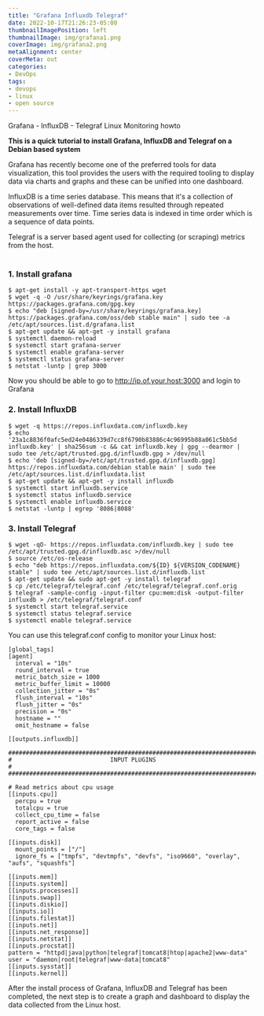 ```yaml
---
title: "Grafana Influxdb Telegraf"
date: 2022-10-17T21:26:23-05:00
thumbnailImagePosition: left
thumbnailImage: img/grafana1.png
coverImage: img/grafana2.png
metaAlignment: center
coverMeta: out
categories:
- DevOps
tags:
- devops
- linux
- open source
---
```


Grafana - InfluxDB - Telegraf Linux Monitoring howto

**This is a quick tutorial to install Grafana, InfluxDB and Telegraf on a Debian based system**

Grafana has recently become one of the preferred tools for data visualization, this tool provides the users with the required tooling to display data via charts and graphs and these can be unified into one dashboard.

InfluxDB is a time series database. This means that it's a collection of observations of well-defined data items resulted through repeated measurements over time. Time series data is indexed in time order which is a sequence of data points.

Telegraf is a server based agent used for collecting (or scraping) metrics from the host.
<br/><br/>
### 1. Install grafana

```
$ apt-get install -y apt-transport-https wget
$ wget -q -O /usr/share/keyrings/grafana.key https://packages.grafana.com/gpg.key
$ echo "deb [signed-by=/usr/share/keyrings/grafana.key] https://packages.grafana.com/oss/deb stable main" | sudo tee -a /etc/apt/sources.list.d/grafana.list
$ apt-get update && apt-get -y install grafana
$ systemctl daemon-reload
$ systemctl start grafana-server
$ systemctl enable grafana-server
$ systemctl status grafana-server
$ netstat -luntp | grep 3000
``` 

Now you should be able to go to http://ip.of.your.host:3000 and login to Grafana

### 2. Install InfluxDB

```
$ wget -q https://repos.influxdata.com/influxdb.key
$ echo '23a1c8836f0afc5ed24e0486339d7cc8f6790b83886c4c96995b88a061c5bb5d influxdb.key' | sha256sum -c && cat influxdb.key | gpg --dearmor | sudo tee /etc/apt/trusted.gpg.d/influxdb.gpg > /dev/null
$ echo 'deb [signed-by=/etc/apt/trusted.gpg.d/influxdb.gpg] https://repos.influxdata.com/debian stable main' | sudo tee /etc/apt/sources.list.d/influxdata.list
$ apt-get update && apt-get -y install influxdb
$ systemctl start influxdb.service
$ systemctl status influxdb.service
$ systemctl enable influxdb.service
$ netstat -luntp | egrep '8086|8088'
```


### 3. Install Telegraf

```
$ wget -qO- https://repos.influxdata.com/influxdb.key | sudo tee /etc/apt/trusted.gpg.d/influxdb.asc >/dev/null
$ source /etc/os-release
$ echo "deb https://repos.influxdata.com/${ID} ${VERSION_CODENAME} stable" | sudo tee /etc/apt/sources.list.d/influxdb.list
$ apt-get update && sudo apt-get -y install telegraf
$ cp /etc/telegraf/telegraf.conf /etc/telegraf/telegraf.conf.orig
$ telegraf -sample-config -input-filter cpu:mem:disk -output-filter influxdb > /etc/telegraf/telegraf.conf
$ systemctl start telegraf.service
$ systemctl status telegraf.service
$ systemctl enable telegraf.service
```

You can use this telegraf.conf config to monitor your Linux host:

```
[global_tags]
[agent]
  interval = "10s"
  round_interval = true
  metric_batch_size = 1000
  metric_buffer_limit = 10000
  collection_jitter = "0s"
  flush_interval = "10s"
  flush_jitter = "0s"
  precision = "0s"
  hostname = ""
  omit_hostname = false

[[outputs.influxdb]]

###############################################################################
#                            INPUT PLUGINS                                    #
###############################################################################

# Read metrics about cpu usage
[[inputs.cpu]]
  percpu = true
  totalcpu = true
  collect_cpu_time = false
  report_active = false
  core_tags = false

[[inputs.disk]]
  mount_points = ["/"]
  ignore_fs = ["tmpfs", "devtmpfs", "devfs", "iso9660", "overlay", "aufs", "squashfs"]

[[inputs.mem]]
[[inputs.system]]
[[inputs.processes]]
[[inputs.swap]]
[[inputs.diskio]]
[[inputs.io]]
[[inputs.filestat]]
[[inputs.net]]
[[inputs.net_response]]
[[inputs.netstat]]
[[inputs.procstat]]
pattern = "httpd|java|python|telegraf|tomcat8|htop|apache2|www-data"
user = "daemon|root|telegraf|www-data|tomcat8"
[[inputs.sysstat]]
[[inputs.kernel]]
```

After the install process of Grafana, InfluxDB and Telegraf has been completed, the next step is to create a graph and dashboard to display the data collected from the Linux host. 


